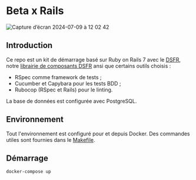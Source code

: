 # Beta x Rails

![Capture d’écran 2024-07-09 à 12 02 42](https://github.com/betagouv/rails-template/assets/107635/51592c9e-3f74-4384-9561-354c7085b16b)


## Introduction

Ce repo est un kit de démarrage basé sur Ruby on Rails 7 avec le
[DSFR](https://www.systeme-de-design.gouv.fr/), notre [librairie de
composants DSFR](https://github.com/betagouv/dsfr-view-components)
ansi que certains outils choisis :

* RSpec comme framework de tests ;
* Cucumber et Capybara pour les tests BDD ;
* Rubocop (RSpec et Rails) pour le linting.

La base de données est configurée avec PostgreSQL.

## Environnement

Tout l'environnement est configuré pour et depuis Docker. Des
commandes utiles sont fournies dans le [Makefile](./Makefile).

## Démarrage

```shell
docker-compose up
```
